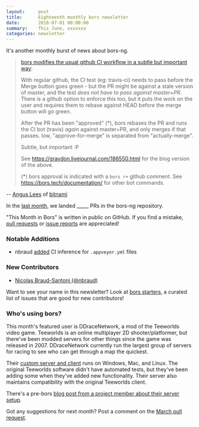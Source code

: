 ```yaml
---
layout:     post
title:      Eighteenth monthly bors newsletter
date:       2018-07-01 00:00:00
summary:    This June, xxxxxxx
categories: newsletter
---
```


It's another monthly burst of news about bors-ng.

> [bors modifies the usual github CI workflow in a subtle but important
way](https://github.com/bitnami-labs/sealed-secrets/commit/b5ffb75684d83e3faf578403327eb395e0f140b4):
>
> With regular github, the CI test (eg: travis-ci) needs to pass before
the Merge button goes green - but the PR might be against a stale
version of master, and the test *does not have to pass against
master+PR*.  There is a github option to enforce this too, but it puts
the work on the user and requires them to rebase against HEAD before
the merge button will go green.
>
> After the PR has been "approved" (*), bors rebases the PR and runs the
CI bot (travis) *again* against master+PR, and only merges if that
passes.  Iow, "approve-for-merge" is separated from "actually-merge".
>
> Subtle, but important :P
>
> See <https://graydon.livejournal.com/186550.html> for the blog version
of the above.
>
> (*) bors approval is indicated with a `bors r+` github comment.  See
<https://bors.tech/documentation/> for other bot commands.

-- [Angus Lees](https://github.com/anguslees) of [bitnami](https://github.com/bitnami-labs/sealed-secrets/commit/b5ffb75684d83e3faf578403327eb395e0f140b4)

In the [last month](https://github.com/bors-ng/bors-ng/pulls?utf8=%E2%9C%93&q=is%3Apr%20is%3Aclosed%20closed%3A2018-06-01..2018-06-30),
we landed _____ PRs in the bors-ng repository.

"This Month in Bors" is written in public on GitHub.
If you find a mistake, [pull requests] or [issue reports] are appreciated!

[pull requests]: https://github.com/bors-ng/bors-ng.github.io/pulls
[issue reports]: https://github.com/bors-ng/bors-ng.github.io/issues


### Notable Additions

* nbraud [added](https://github.com/bors-ng/bors-ng/pull/433) CI inference for `.appveyor.yml` files


### New Contributors

* [Nicolas Braud-Santoni (@nbraud)](https://github.com/nbraud)

Want to see your name in this newsletter? Look at [bors starters](https://bors.tech/starters/), a curated list of issues that are good for new contributors!


### Who's using bors?

This month's featured user is DDraceNetwork, a mod of the Teeworlds video game. Teeworlds is an online multiplayer 2D shooter/platformer, but there've been modded servers for other things since the game was released in 2007. DDraceNetwork currently run the largest group of servers for racing to see who can get through a map the quickest.

Their [custom server and client](https://github.com/ddnet/ddnet) runs on Windows, Mac, and Linux. The original Teeworlds software didn't have automated tests, but they've been adding some when they've added new functionality. Their server also maintains compatibility with the original Teeworlds client.

There's a pre-bors [blog post from a project member about their server setup](https://hookrace.net/blog/ddnet-evolution-architecture-technology/).

Got any suggestions for next month?
Post a comment on the [March pull request](https://github.com/bors-ng/bors-ng.github.io/pull/33).
